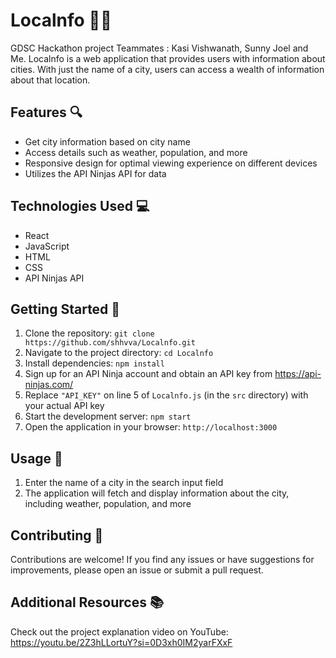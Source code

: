 # Localnfo 📍🌆
GDSC Hackathon project
Teammates : Kasi Vishwanath, Sunny Joel and Me.
Localnfo is a web application that provides users with information about cities. With just the name of a city, users can access a wealth of information about that location.

## Features 🔍

- Get city information based on city name
- Access details such as weather, population, and more
- Responsive design for optimal viewing experience on different devices
- Utilizes the API Ninjas API for data

## Technologies Used 💻

- React
- JavaScript
- HTML
- CSS
- API Ninjas API

## Getting Started 🚀

1. Clone the repository: `git clone https://github.com/shhvva/Localnfo.git`
2. Navigate to the project directory: `cd Localnfo`
3. Install dependencies: `npm install`
4. Sign up for an API Ninja account and obtain an API key from https://api-ninjas.com/
5. Replace `"API_KEY"` on line 5 of `Localnfo.js` (in the `src` directory) with your actual API key
6. Start the development server: `npm start`
7. Open the application in your browser: `http://localhost:3000`

## Usage 📖

1. Enter the name of a city in the search input field
2. The application will fetch and display information about the city, including weather, population, and more

## Contributing 🤝

Contributions are welcome! If you find any issues or have suggestions for improvements, please open an issue or submit a pull request.

## Additional Resources 📚

Check out the project explanation video on YouTube: https://youtu.be/2Z3hLLortuY?si=0D3xh0IM2yarFXxF
